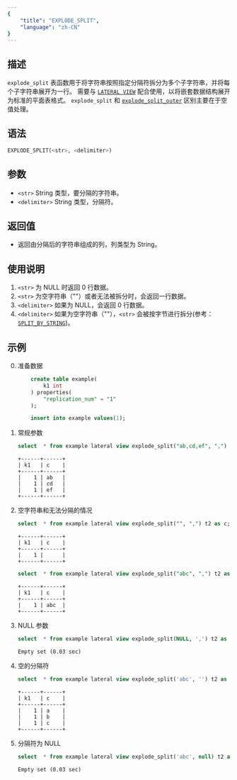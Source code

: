 ```yaml
---
{
    "title": "EXPLODE_SPLIT",
    "language": "zh-CN"
}
---
```


## 描述
`explode_split` 表函数用于将字符串按照指定分隔符拆分为多个子字符串，并将每个子字符串展开为一行。
需要与 [`LATERAL VIEW`](../../../query-data/lateral-view.md) 配合使用，以将嵌套数据结构展开为标准的平面表格式。
`explode_split` 和 [`explode_split_outer`](./explode-split-outer.md) 区别主要在于空值处理。

## 语法
```sql
EXPLODE_SPLIT(<str>, <delimiter>)
```

## 参数
- `<str>` String 类型，要分隔的字符串。
- `<delimiter>` String 类型，分隔符。

## 返回值
- 返回由分隔后的字符串组成的列，列类型为 String。

## 使用说明
1. `<str>` 为 NULL 时返回 0 行数据。
2. `<str>` 为空字符串（""）或者无法被拆分时，会返回一行数据。
3. `<delimiter>` 如果为 NULL，会返回 0 行数据。
4. `<delimiter>` 如果为空字符串（""），`<str>` 会被按字节进行拆分(参考：[`SPLIT_BY_STRING`](../scalar-functions/string-functions/split-by-string.md))。

## 示例
0. 准备数据
    ```sql
        create table example(
            k1 int
        ) properties(
            "replication_num" = "1"
        );

        insert into example values(1);
    ```
1. 常规参数
    ```sql
    select  * from example lateral view explode_split("ab,cd,ef", ",") t2 as c;
    ```
    ```text
    +------+------+
    | k1   | c    |
    +------+------+
    |    1 | ab   |
    |    1 | cd   |
    |    1 | ef   |
    +------+------+
    ```
2. 空字符串和无法分隔的情况
    ```sql
    select  * from example lateral view explode_split("", ",") t2 as c;
    ```
    ```text
    +------+------+
    | k1   | c    |
    +------+------+
    |    1 |      |
    +------+------+
    ```
    ```sql
    select  * from example lateral view explode_split("abc", ",") t2 as c;
    ```
    ```text
    +------+------+
    | k1   | c    |
    +------+------+
    |    1 | abc  |
    +------+------+
    ```
3. NULL 参数
    ```sql
    select  * from example lateral view explode_split(NULL, ',') t2 as c;
    ```
    ```text
    Empty set (0.03 sec)
    ```
4. 空的分隔符
    ```sql
    select  * from example lateral view explode_split('abc', '') t2 as c;
    ```
    ```text
    +------+------+
    | k1   | c    |
    +------+------+
    |    1 | a    |
    |    1 | b    |
    |    1 | c    |
    +------+------+
    ```
5. 分隔符为 NULL
    ```sql
    select  * from example lateral view explode_split('abc', null) t2 as c;
    ```
    ```text
    Empty set (0.03 sec)
    ```